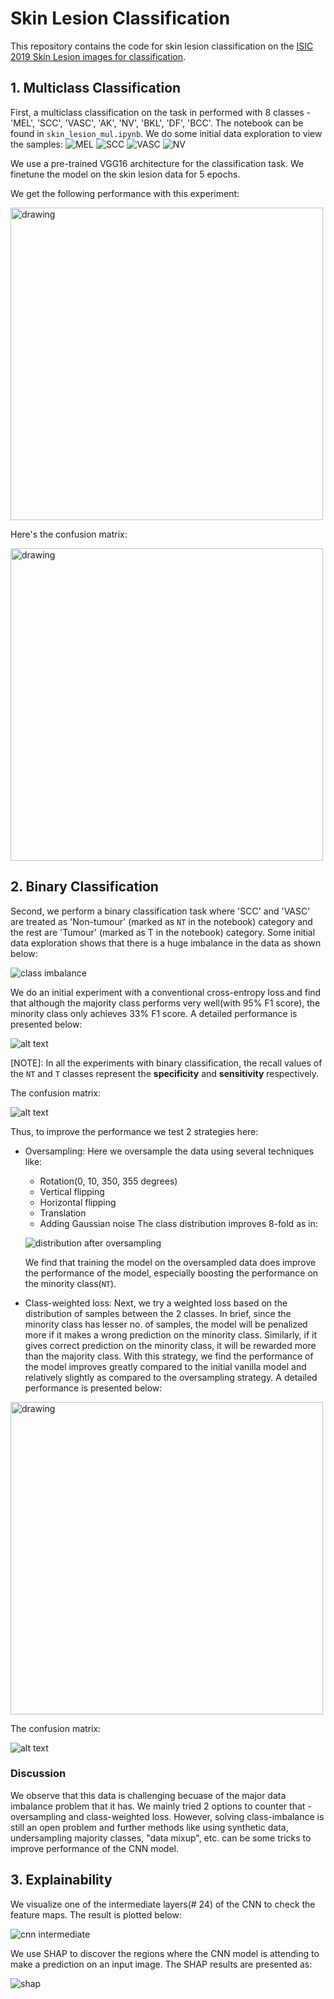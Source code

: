 # Skin Lesion Classification
This repository contains the code for skin lesion classification on the [ISIC 2019 Skin Lesion images for classification](https://www.kaggle.com/datasets/salviohexia/isic-2019-skin-lesion-images-for-classification/data). 

## 1. Multiclass Classification 
First, a multiclass classification on the task in performed with 8 classes - 'MEL', 'SCC', 'VASC', 'AK', 'NV', 'BKL', 'DF', 'BCC'. The notebook can be found in `skin_lesion_mul.ipynb`. We do some initial data exploration to view the samples:
![MEL](imgs/sample_1.png)
![SCC](imgs/sample_2.png)
![VASC](imgs/sample_3.png)
![NV](imgs/sample_4.png)

We use a pre-trained VGG16 architecture for the classification task. We finetune the model on the skin lesion data for 5 epochs. 

We get the following performance with this experiment:

<img src="imgs/report_mul.png" alt="drawing" width="500"/>

Here's the confusion matrix:

<img src="imgs/mul_confusion_mat.png" alt="drawing" width="500"/>


## 2. Binary Classification
Second, we perform a binary classification task where 'SCC' and 'VASC' are treated as 'Non-tumour' (marked as `NT` in the notebook) category and the rest are 'Tumour' (marked as T in the notebook) category. Some initial data exploration shows that there is a huge imbalance in the data as shown below:

![class imbalance](imgs/class_dist.png)

We do an initial experiment with a conventional cross-entropy loss and find that although the majority class performs very well(with 95% F1 score), the minority class only achieves 33% F1 score. A detailed performance is presented below:

![alt text](imgs/report_bin_vanilla.png)

[NOTE]: In all the experiments with binary classification, the recall values of the `NT` and `T` classes represent the **specificity** and **sensitivity** respectively.  

The confusion matrix:

![alt text](imgs/report_bin_vanilla.png)

Thus, to improve the performance we test 2 strategies here:
- Oversampling: Here we oversample the data using several techniques like:
    - Rotation(0, 10, 350, 355 degrees)
    - Vertical flipping
    - Horizontal flipping
    - Translation
    - Adding Gaussian noise 
    The class distribution improves 8-fold as in:
    
    ![distribution after oversampling](imgs/class_dist_oversample.png)
    
    We find that training the model on the oversampled data does improve the performance of the model, especially boosting the performance on the minority class(`NT`).
- Class-weighted loss: Next, we try a weighted loss based on the distribution of samples between the 2 classes. In brief, since the minority class has lesser no. of samples, the model will be penalized more if it makes a wrong prediction on the minority class. Similarly, if it gives correct prediction on the minority class, it will be rewarded more than the majority class. With this strategy, we find the performance of the model improves greatly compared to the initial vanilla model and relatively slightly as compared to the oversampling strategy. A detailed performance is presented below:

<img src="imgs/report_bin_w_loss.png" alt="drawing" width="500"/>

The confusion matrix:

![alt text](imgs/bin_conf_mat_w_loss.png)

### Discussion
We observe that this data is challenging becuase of the major data imbalance problem that it has. We mainly tried 2 options to counter that - oversampling and class-weighted loss. However, solving class-imbalance is still an open problem and further methods like using synthetic data, undersampling majority classes, "data mixup", etc. can be some tricks to improve performance of the CNN model.  

## 3. Explainability
We visualize one of the intermediate layers(# 24) of the CNN to check the feature maps. The result is plotted below:

![cnn intermediate](imgs/cnn_intermediate.png)

We use SHAP to discover the regions where the CNN model is attending to make a prediction on an input image. The SHAP results are presented as:

![shap](imgs/shap.png)

